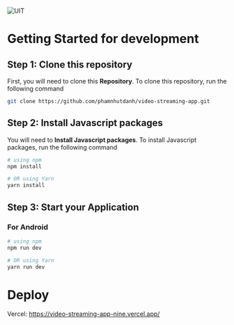 ![UIT](https://img.shields.io/badge/from-UIT%20VNUHCM-blue?style=for-the-badge&link=https%3A%2F%2Fwww.uit.edu.vn%2F)

# Getting Started for development

## Step 1: Clone this repository
First, you will need to clone this **Repository**.
To clone this repository, run the following command 
```bash
git clone https://github.com/phamnhutdanh/video-streaming-app.git
```
## Step 2: Install Javascript packages
You will need to **Install Javascript packages**.
To install Javascript packages, run the following command 
```bash
# using npm
npm install

# OR using Yarn
yarn install
```
## Step 3: Start your Application

### For Android

```bash
# using npm
npm run dev

# OR using Yarn
yarn run dev
```

# Deploy
Vercel: https://video-streaming-app-nine.vercel.app/

